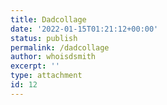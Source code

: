 ```yaml
---
title: Dadcollage
date: '2022-01-15T01:21:12+00:00'
status: publish
permalink: /dadcollage
author: whoisdsmith
excerpt: ''
type: attachment
id: 12
---
```

<!DOCTYPE html PUBLIC "-//W3C//DTD HTML 4.0 Transitional//EN" "http://www.w3.org/TR/REC-html40/loose.dtd">
<?xml encoding="UTF-8">
